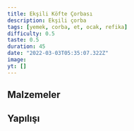 ```yaml
---
title: Ekşili Köfte Çorbası
description: Ekşili çorba
tags: [yemek, corba, et, ocak, refika]
difficulty: 0.5
taste: 0.5
duration: 45
date: "2022-03-03T05:35:07.322Z"
image:
yt: []
---
```


## Malzemeler

## Yapılışı
